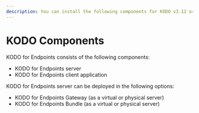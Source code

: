 ```yaml
---
description: You can install the following components for KODO v3.12 or later.
---
```


# KODO Components

 KODO for Endpoints consists of the following components:

* KODO for Endpoints server
* KODO for Endpoints client application

KODO for Endpoints server can be deployed in the following options:

* KODO for Endpoints Gateway \(as a virtual or physical server\)
* KODO for Endpoints Bundle \(as a virtual or physical server\)





